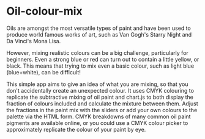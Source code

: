 # Oil-colour-mix

Oils are amongst the most versatile types of paint and have been used to produce world famous works of art, such as Van Gogh's Starry Night and Da Vinci's Mona Lisa. 

However, mixing realistic colours can be a big challenge, particularly for beginners. Even a strong blue or red can turn out to contain a little yellow, or black. This means that trying to mix even a basic colour, such as light blue (blue+white), can be difficult! 

This simple app aims to give an idea of what you are mixing, so that you don't accidentally create an unexpected colour. It uses CMYK colouring to replicate the subtractive mixing of oil paint and chart.js to both display the fraction of colours included and calculate the mixture between them. Adjust the fractions in the paint mix with the sliders or add your own colours to the palette via the HTML form. CMYK breakdowns of many common oil paint pigments are available online, or you could use a CMYK colour picker to approximately replicate the colour of your paint by eye.
